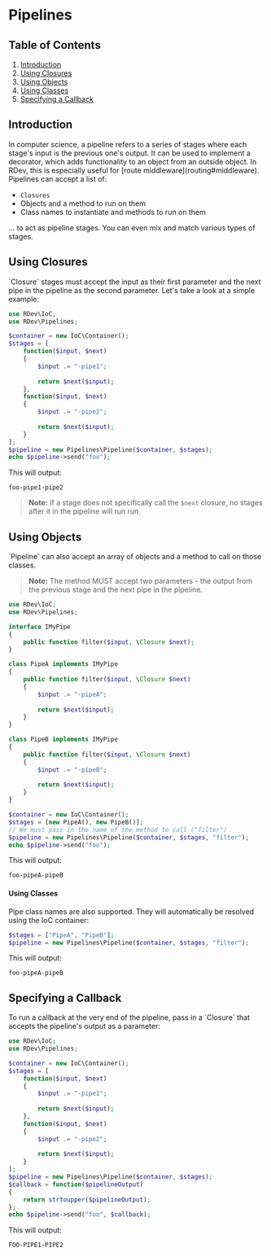 # Pipelines

## Table of Contents
1. [Introduction](#introduction)
2. [Using Closures](#using-closures)
3. [Using Objects](#using-objects)
  1. [Using Classes](#using-classes)
4. [Specifying a Callback](#specifying-a-callback)

<h2 id="introduction">Introduction</h2>
In computer science, a pipeline refers to a series of stages where each stage's input is the previous one's output.  It can be used to implement a decorator, which adds functionality to an object from an outside object.  In RDev, this is especially useful for [route middleware](routing#middleware).  Pipelines can accept a list of:
 
* `Closures`
* Objects and a method to run on them
* Class names to instantiate and methods to run on them

... to act as pipeline stages.  You can even mix and match various types of stages.
  
<h2 id="using-closures">Using Closures</h2>
`Closure` stages must accept the input as their first parameter and the next pipe in the pipeline as the second parameter.  Let's take a look at a simple example:

```php
use RDev\IoC;
use RDev\Pipelines;

$container = new IoC\Container();
$stages = [
    function($input, $next)
    {
        $input .= "-pipe1";
        
        return $next($input);
    },
    function($input, $next)
    {
        $input .= "-pipe2";
        
        return $next($input);
    }
];
$pipeline = new Pipelines\Pipeline($container, $stages);
echo $pipeline->send("foo");
```

This will output:

```
foo-pipe1-pipe2
```

> **Note:** If a stage does not specifically call the `$next` closure, no stages after it in the pipeline will run run.

<h2 id="using-objects">Using Objects</h2>
`Pipeline` can also accept an array of objects and a method to call on those classes.

> **Note:** The method MUST accept two parameters - the output from the previous stage and the next pipe in the pipeline.

```php
use RDev\IoC;
use RDev\Pipelines;

interface IMyPipe
{
    public function filter($input, \Closure $next);
}

class PipeA implements IMyPipe
{
    public function filter($input, \Closure $next)
    {
        $input .= "-pipeA";
        
        return $next($input);
    }
}

class PipeB implements IMyPipe
{
    public function filter($input, \Closure $next)
    {
        $input .= "-pipeB";
        
        return $next($input);
    }
}

$container = new IoC\Container();
$stages = [new PipeA(), new PipeB()];
// We must pass in the name of the method to call ("filter")
$pipeline = new Pipelines\Pipeline($container, $stages, "filter");
echo $pipeline->send("foo");
```

This will output:

```
foo-pipeA-pipeB
```

<h4 id="using-classes">Using Classes</h4>
Pipe class names are also supported.  They will automatically be resolved using the IoC container:
 
```php
$stages = ["PipeA", "PipeB"];
$pipeline = new Pipelines\Pipeline($container, $stages, "filter");
```

This will output:

```
foo-pipeA-pipeB
```

<h2 id="specifying-a-callback">Specifying a Callback</h2>
To run a callback at the very end of the pipeline, pass in a `Closure` that accepts the pipeline's output as a parameter:

```php
use RDev\IoC;
use RDev\Pipelines;

$container = new IoC\Container();
$stages = [
    function($input, $next)
    {
        $input .= "-pipe1";
        
        return $next($input);
    },
    function($input, $next)
    {
        $input .= "-pipe2";
        
        return $next($input);
    }
];
$pipeline = new Pipelines\Pipeline($container, $stages);
$callback = function($pipelineOutput)
{
    return strtoupper($pipelineOutput);
};
echo $pipeline->send("foo", $callback);
```

This will output:

```
FOO-PIPE1-PIPE2
```